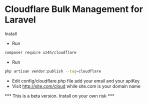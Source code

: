 # Cloudflare Bulk Management for Laravel

Install

- Run 
```bash
composer require sz4h/cloudflare
```
- Run 
```bash
php artisan vendor:publish --tag=cloudflare
```
- Edit config/cloudflare.php file add your email and your apiKey
- Visit http://site.com/cloud while site.com is your domain name


*** This is a beta version. Install on your own risk ***
